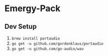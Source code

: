 # Emergy-Pack

## Dev Setup
1. `brew install portaudio`
2. `go get -u github.com/gordonklaus/portaudio` 
3. `go get -u github.com/go-audio/wav`
